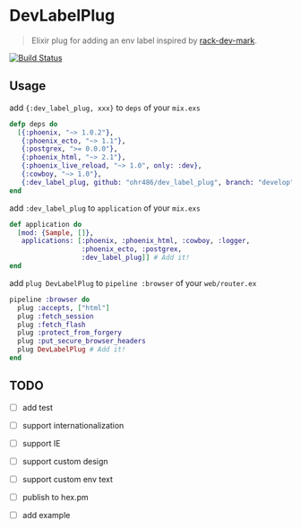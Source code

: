 # DevLabelPlug

> Elixir plug for adding an env label inspired by [rack-dev-mark](http://github.com/dtaniwaki/rack-dev-mark).

[![Build Status](https://travis-ci.org/ohr486/dev_label_plug.svg?branch=develop)](https://travis-ci.org/ohr486/dev_label_plug)

## Usage

add `{:dev_label_plug, xxx}` to `deps` of your `mix.exs`

```elixir
defp deps do
  [{:phoenix, "~> 1.0.2"},
   {:phoenix_ecto, "~> 1.1"},
   {:postgrex, ">= 0.0.0"},
   {:phoenix_html, "~> 2.1"},
   {:phoenix_live_reload, "~> 1.0", only: :dev},
   {:cowboy, "~> 1.0"},
   {:dev_label_plug, github: "ohr486/dev_label_plug", branch: "develop"}] # Add it! and FIX it!(use hex)
end
```

add `:dev_label_plug` to `application` of your `mix.exs`

```elixir
def application do
  [mod: {Sample, []},
   applications: [:phoenix, :phoenix_html, :cowboy, :logger,
                  :phoenix_ecto, :postgrex,
                  :dev_label_plug]] # Add it!
end
```

add `plug DevLabelPlug` to `pipeline :browser` of your `web/router.ex`

```elixir
pipeline :browser do
  plug :accepts, ["html"]
  plug :fetch_session
  plug :fetch_flash
  plug :protect_from_forgery
  plug :put_secure_browser_headers
  plug DevLabelPlug # Add it!
end
```

## TODO

- [ ] add test
- [ ] support internationalization
- [ ] support IE
- [ ] support custom design
- [ ] support custom env text
- [ ] publish to hex.pm
- [ ] add example

